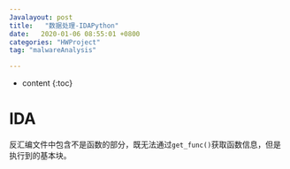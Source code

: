 ```yaml
---
Javalayout: post
title:   "数据处理-IDAPython"
date:   2020-01-06 08:55:01 +0800
categories: "HWProject"
tag: "malwareAnalysis"

---
```


* content
{:toc}






# IDA

反汇编文件中包含不是函数的部分，既无法通过`get_func()`获取函数信息，但是执行到的基本块。

